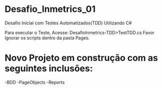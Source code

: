# Desafio_Inmetrics_01
Desafio Inicial com Testes Automatizados(TDD) Utilizando C#

Para executar o Teste, Acesse:
DesafioInmetrics-TDD>TestTDD.cs
Favor Ignorar os scripts dentro da pasta Pages.

# Novo Projeto em construção com as seguintes inclusões:
-BDD
-PageObjects
-Reports




